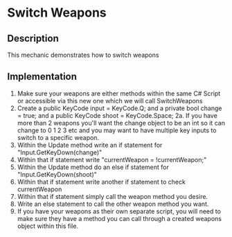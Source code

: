 # Switch Weapons

## Description
This mechanic demonstrates how to switch weapons

## Implementation
1. Make sure your weapons are either methods within the same C# Script or accessible via this new one which we will call SwitchWeapons
2. Create a public KeyCode input = KeyCode.Q; and a private bool change = true; and a public KeyCode shoot = KeyCode.Space;
 2a. If you have more than 2 weapons you'll want the change object to be an int so it can change to 0 1 2 3 etc and you may want to have multiple key inputs to switch to a specific weapon.
3. Within the Update method write an if statement for "Input.GetKeyDown(change)"
4. Within that if statement write "currentWeapon = !currentWeapon;"
5. Within the Update method do an else if statement for "Input.GetKeyDown(shoot)"
6. Within that if statement write another if statement to check currentWeapon
7. Within that if statement simply call the weapon method you desire.
8. Write an else statement to call the other weapon method you want.
9. If you have your weapons as their own separate script, you will need to make sure they have a method you can call through a created weapons object within this file.